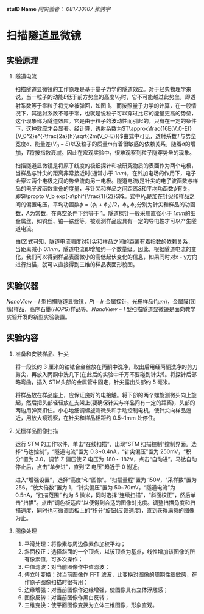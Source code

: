 **stuID Name**
*同实验者： 081730107 张骋宇*

# 扫描隧道显微镜

## 实验原理

1. 隧道电流

    扫描隧道显微镜的工作原理是基于量子力学的隧道效应。对于经典物理学来说，当一粒子的动能$E$低于前方势垒的高度$V_0$时，它不可能越过此势垒，即透射系数等于零粒子将完全被弹回，如图 1。 而按照量子力学的计算，在一般情况下，其透射系数不等于零，也就是说粒子可以穿过比它的能量更高的势垒，这个现象称为隧道效应。它是由于粒子的波动性而引起的，只有在一定的条件下，这种效应才会显著。经计算，透射系数为$T\approx\frac{16E(V_0-E)}{V_0^2}e^{-\frac{2a}{h}\sqrt{2m(V_0-E)}}$由式中可见，透射系数$T$与势垒宽度$a$、能量差$(V_0-E)$以及粒子的质量$m$有着很敏感的依赖关系，随着$a$的增加，$T$将按指数衰减。因此在宏观实验中，很难观察到粒子隧穿势垒的现象。

    扫描隧道显微镜是将原子线度的极细探针和被研究物质的表面作为两个电极，当样品与针尖的距离非常接近时(通常小于 $1nm$)，在外加电场的作用下，电子会穿过两个电极之间的势垒流向另一电极。隧道电流$I$是针尖的电子波函数与样品的电子波函数重叠的度量，与针尖和样品之间距离$S$和平均功函数$\phi$有关，即$I\propto V_b exp(-a\phi^{\frac{1}{2}}S)$。式中$V_b$是加在针尖和样品之间的偏置电压，平均功函数$\phi = (\phi_1+\phi_2)/2$，$\phi_1,\phi_2$分别为针尖和样品的功函数，$A$为常数，在真空条件下约等于 1。隧道探针一般采用直径小于 $1mm$的细金属丝，如钨丝、铂—铱丝等，被观测样品应具有一定的导电性才可以产生隧道电流。

    由(2)式可知，隧道电流强度对针尖和样品之间的距离有着指数的依赖关系，当距离减小 $0.1nm$，隧道电流即增加约一个数量级。因此，根据隧道电流的变化，我们可以得到样品表面微小的高低起伏变化的信息，如果同时对x - y方向进行扫描，就可以直接得到三维的样品表面形貌图。

## 实验仪器

$NanoView-I$ 型扫描隧道显微镜，$Pt-Ir$ 金属探针，光栅样品($1 μ m$)，金属膜(团簇)样品，高序石墨($HOPG$)样品等。$NanoView-I$ 型扫描隧道显微镜是面向教学实验开发的新型实验装置。

## 实验内容

1. 准备和安装样品、针尖

    将一段长约 3 厘米的铂铱合金丝放在丙酮中洗净，取出后用经丙酮洗净的剪刀剪尖，再放入丙酮中洗几下(在此后的实验中千万不要碰到针尖!)。将探针后部略弯曲，插入 STM头部的金属管中固定，针尖露出头部约 5 毫米。

    将样品放在样品座上，应保证良好的电接触。将下部的两个螺旋测微头向上旋起，然后把头部轻轻放在支架上(要确保针尖与样品间有一定的距离)，头部的两边用弹簧扣住。小心地细调螺旋测微头和手动控制电机，使针尖向样品逼近，用放大镜观察，在针尖和样品相距约 0.5~1mm 处停住。

2. 光栅样品图像扫描

    运行 STM 的工作软件，单击“在线扫描”，出现“STM 扫描控制”控制界面。选择“马达控制”，“隧道电流”置为 0.3~0.4nA，“针尖偏压”置为 250mV，“积分”置为 3.0，调节 Z 偏压使 Z 电压为-180~-182V，点击“自动进”。马达自动停止后，点击“单步进”，直到“Z 电压”趋近于 0 附近。

    进入“增强设置”，选择“高度”和“图像”。“扫描量程”置为 150V，“采样数”置为 256，“放大倍数”置为 1，“针尖偏压”置为 50~70mV，“隧道电流”为 0.5nA，“扫描范围” 约为 5 微米，同时选择“连续扫描”，“斜面校正”，然后单击“扫描”。点击“调色板适应”以便得到合适的图像对比度。调整扫描角度和扫描速度，同时也可微调面板上的“积分”旋钮(反馈速度)，直到获得满意的图像为止。

3. 图像处理

    1. 平滑处理：将像素与周边像素作加权平均；
    2. 斜面校正：选择斜面的一个顶点，以该顶点为基点，线性增加该图像的所有像素值，可多次操作；
    3. 中值滤波：对当前图像作中值滤波；
    4. 傅立叶变换：对当前图像作 FFT 滤波，此变换对图像的周期性很敏感，在作原子图像扫描时很有用；
    5. 边缘增强：对当前图像作边缘增强，使图像具有立体浮雕感；
    6. 图像反转：对当前图像作黑白反转；
    7. 三维变换：使平面图像变换为立体三维图像，形象直观。
   
   


